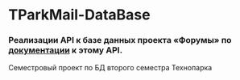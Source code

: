# TParkMail-DataBase
### Реализации API к базе данных проекта «Форумы» по [документации](https://tech-db-forum.bozaro.ru) к этому API.
Семестровый проект по БД второго семестра Технопарка
